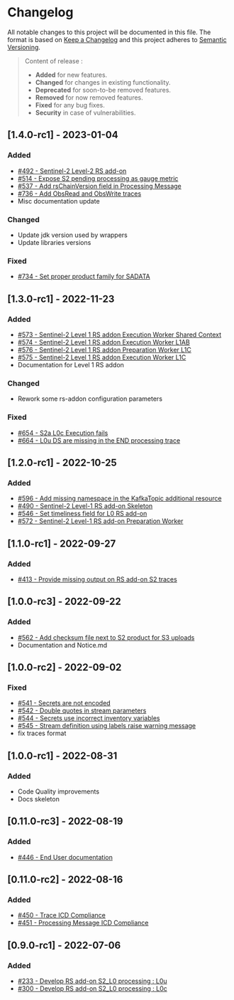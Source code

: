 # Changelog

All notable changes to this project will be documented in this file.
The format is based on [Keep a Changelog](https://keepachangelog.com/en/1.0.0/) and this project adheres to [Semantic Versioning](https://semver.org/spec/v2.0.0.html).
> Content of release :
> - **Added** for new features.
> - **Changed** for changes in existing functionality.
> - **Deprecated** for soon-to-be removed features.
> - **Removed** for now removed features.
> - **Fixed** for any bug fixes.
> - **Security** in case of vulnerabilities.

## [1.4.0-rc1] - 2023-01-04

### Added

- [#492 - Sentinel-2 Level-2 RS add-on](https://github.com/COPRS/rs-issues/issues/492)
- [#514 - Expose S2 pending processing as gauge metric](https://github.com/COPRS/rs-issues/issues/514)
- [#537 - Add rsChainVersion field in Processing Message](https://github.com/COPRS/rs-issues/issues/537)
- [#736 - Add ObsRead and ObsWrite traces](https://github.com/COPRS/rs-issues/issues/736)
- Misc documentation update

### Changed

- Update jdk version used by wrappers
- Update libraries versions

### Fixed

- [#734 - Set proper product family for SADATA](https://github.com/COPRS/rs-issues/issues/734)

## [1.3.0-rc1] - 2022-11-23

### Added

- [#573 - Sentinel-2 Level 1 RS addon Execution Worker Shared Context](https://github.com/COPRS/rs-issues/issues/573)
- [#574 - Sentinel-2 Level 1 RS addon Execution Worker L1AB](https://github.com/COPRS/rs-issues/issues/574)
- [#576 - Sentinel-2 Level 1 RS addon Preparation Worker L1C](https://github.com/COPRS/rs-issues/issues/576)
- [#575 - Sentinel-2 Level 1 RS addon Execution Worker L1C](https://github.com/COPRS/rs-issues/issues/575)
- Documentation for Level 1 RS addon

### Changed

- Rework some rs-addon configuration parameters

### Fixed

- [#654 - S2a L0c Execution fails](https://github.com/COPRS/rs-issues/issues/654)
- [#664 - L0u DS are missing in the END processing trace](https://github.com/COPRS/rs-issues/issues/664)

## [1.2.0-rc1] - 2022-10-25

### Added

- [#596 - Add missing namespace in the KafkaTopic additional resource](https://github.com/COPRS/rs-issues/issues/596)
- [#490 - Sentinel-2 Level-1 RS add-on Skeleton](https://github.com/COPRS/rs-issues/issues/490)
- [#546 - Set timeliness field for L0 RS add-on](https://github.com/COPRS/rs-issues/issues/546)
- [#572 - Sentinel-2 Level-1 RS add-on Preparation Worker](https://github.com/COPRS/rs-issues/issues/572)

## [1.1.0-rc1] - 2022-09-27

### Added

- [#413 - Provide missing output on RS add-on S2 traces](https://github.com/COPRS/rs-issues/issues/413)

## [1.0.0-rc3] - 2022-09-22

### Added

- [#562 - Add checksum file next to S2 product for S3 uploads](https://github.com/COPRS/rs-issues/issues/562)
- Documentation and Notice.md

## [1.0.0-rc2] - 2022-09-02

### Fixed

- [#541 - Secrets are not encoded](https://github.com/COPRS/rs-issues/issues/541)
- [#542 - Double quotes in stream parameters](https://github.com/COPRS/rs-issues/issues/542)
- [#544 - Secrets use incorrect inventory variables](https://github.com/COPRS/rs-issues/issues/544)
- [#545 - Stream definition using labels raise warning message](https://github.com/COPRS/rs-issues/issues/545)
- fix traces format

## [1.0.0-rc1] - 2022-08-31

### Added

- Code Quality improvements
- Docs skeleton

## [0.11.0-rc3] - 2022-08-19

### Added

- [#446 - End User documentation](https://github.com/COPRS/rs-issues/issues/446)

## [0.11.0-rc2] - 2022-08-16

### Added

- [#450 - Trace ICD Compliance](https://github.com/COPRS/rs-issues/issues/450)
- [#451 - Processing Message ICD Compliance](https://github.com/COPRS/rs-issues/issues/451)

## [0.9.0-rc1] - 2022-07-06

### Added

- [#233 - Develop RS add-on S2_L0 processing : L0u](https://github.com/COPRS/rs-issues/issues/233)
- [#300 - Develop RS add-on S2_L0 processing : L0c](https://github.com/COPRS/rs-issues/issues/300)
